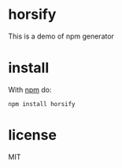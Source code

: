 # horsify

This is a demo of npm generator

# install

With [npm](https://npmjs.org) do:

```
npm install horsify
```

# license

MIT
